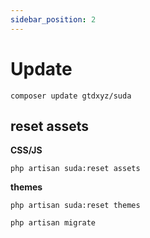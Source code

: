 ```yaml
---
sidebar_position: 2
---
```


# Update

```
composer update gtdxyz/suda
```

## reset assets

**CSS/JS**

```
php artisan suda:reset assets
```

**themes**

```
php artisan suda:reset themes
```

```
php artisan migrate
```